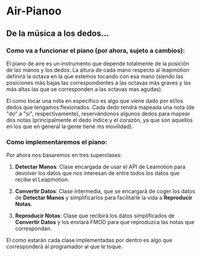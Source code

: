 # Air-Pianoo
## De la música a los dedos...

### Como va a funcionar el piano (por ahora, sujeto a cambios):

El piano de aire es un instrumento que depende totalmente de la posición de las manos y los dedos. La altura de cada mano respecto al leapmotion definirá la octava en la que estemos tocando con esa mano (siendo las posiciones más bajas las correspondientes a las octavas más graves y las más altas las que se corresponden a las octavas mas agudas).

El como tocar una nota en específico es algo que viene dado por el/los dedos que tengamos flexionados. Cada dedo tendrá mapeada una nota (de "do" a "si", respectivamente), reservándonos algunos dedos para mapear dos notas (principalmente el dedo índice y el corazón, ya que son aquellos en los que en general la gente tiene ms movilidad).


### Como implementaremos el piano:

Por ahora nos basaremos en tres superclases:

1. **Detectar Manos**: Clase encargada de usar el API de Leamotion para devolver los datos que nos interesan de entre todos los datos que recibe el Leapmotion.

2. **Convertir Datos**: Clase intermedia, que se encargará de coger los datos de **Detectar Manos** y simplificarlos para facilitarle la vida a **Reproducir Notas**.

3. **Reproducir Notas**: Clase que recibirá los datos simplificados de **Convertir Datos** y los enviará FMOD para que reproduzca las notas que correspondan.

El como estarán cada clase implementadas por dentro es algo que corresponderá al programador al que le toque.
